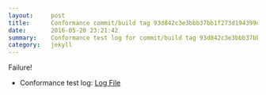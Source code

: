 ```yaml
---
layout:     post
title:      Conformance commit/build tag 93d842c3e3bbb37bb1f273d194399d0a2ee26346
date:       2016-05-20 23:21:42
summary:    Conformance test log for commit/build tag 93d842c3e3bbb37bb1f273d194399d0a2ee26346.
category:   jekyll
---
```


Failure!

- Conformance test log: [Log File](http://s3-us-west-2.amazonaws.com/kraken-e2e-logs/conformance/kraken_93d842c3e3bbb37bb1f273d194399d0a2ee26346/build-log.txt)
